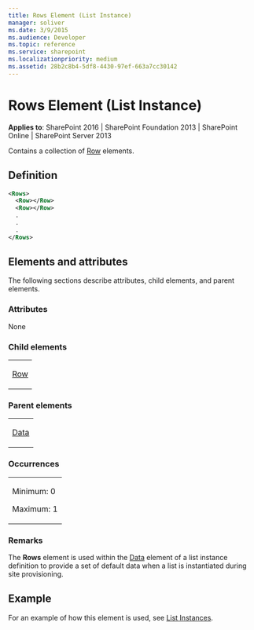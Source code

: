 ```yaml
---
title: Rows Element (List Instance)
manager: soliver
ms.date: 3/9/2015
ms.audience: Developer
ms.topic: reference
ms.service: sharepoint
ms.localizationpriority: medium
ms.assetid: 28b2c8b4-5df8-4430-97ef-663a7cc30142
---
```


# Rows Element (List Instance)

**Applies to**: SharePoint 2016 | SharePoint Foundation 2013 | SharePoint Online | SharePoint Server 2013

Contains a collection of [Row](row-element-site.md) elements.

## Definition

```XML
<Rows>
  <Row></Row>
  <Row></Row>
  .
  .
  .
</Rows>
```

## Elements and attributes

The following sections describe attributes, child elements, and parent elements.

### Attributes

None

### Child elements

<table>
<colgroup>
<col width="100%" />
</colgroup>
<tbody>
<tr class="odd">
<td align="left"><p><a href="row-element-list-instance.md">Row</a></p></td>
</tr>
</tbody>
</table>

### Parent elements

<table>
<colgroup>
<col width="100%" />
</colgroup>
<tbody>
<tr class="odd">
<td align="left"><p><a href="data-element-list-instance.md">Data</a></p></td>
</tr>
</tbody>
</table>

### Occurrences

<table>
<colgroup>
<col width="100%" />
</colgroup>
<tbody>
<tr class="odd">
<td align="left"><p>Minimum: 0</p>
<p>Maximum: 1</p></td>
</tr>
</tbody>
</table>

### Remarks

The **Rows** element is used within the [Data](data-element-site.md) element of a list instance definition to provide a set of default data when a list is instantiated during site provisioning.

## Example

For an example of how this element is used, see [List Instances](list-instances.md).

<br/>









